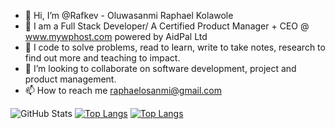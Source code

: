 - 👋 Hi, I’m @Rafkev - Oluwasanmi Raphael Kolawole
- 🌱 I am a Full Stack Developer/ A Certified Product Manager + CEO @ www.mywphost.com powered by AidPal Ltd 
- 👀 I code to solve problems, read to learn, write to take notes, research to find out more and teaching to impact.
- 💞️ I’m looking to collaborate on software development, project and product management.
- 📫 How to reach me raphaelosanmi@gmail.com


![GitHub Stats](https://github-readme-stats.vercel.app/api?username=Rafkev&theme=radical)
[![Top Langs](https://github-readme-stats.vercel.app/api/top-langs/?username=Rafkev)](https://github.com/anuraghazra/github-readme-stats)
[![Top Langs](https://github-readme-stats.vercel.app/api/top-langs/?username=Rafkev)](https://github.com/anuraghazra/github-readme-stats)




<!---
Rafkev/Rafkev is a ✨ special ✨ repository because its `README.md` (this file) appears on your GitHub profile.
You can click the Preview link to take a look at your changes.
--->
